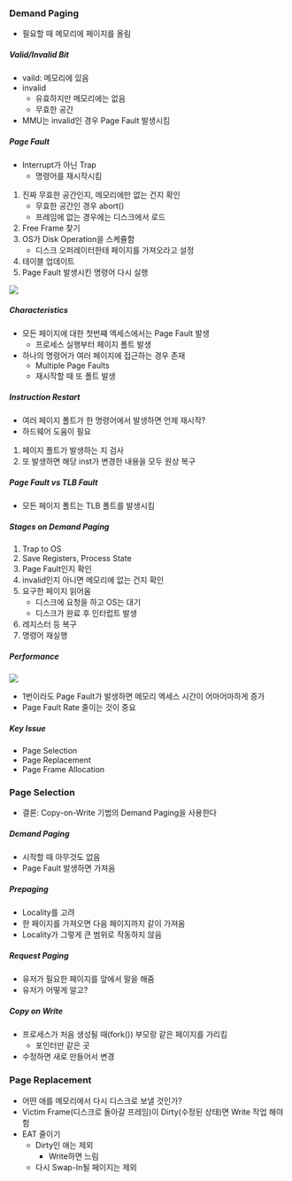 ### Demand Paging

- 필요할 때 메모리에 페이지를 올림

##### Valid/Invalid Bit

- vaild: 메모리에 있음
- invalid
  - 유효하지만 메모리에는 없음
  - 무효한 공간
- MMU는 invalid인 경우 Page Fault 발생시킴

##### Page Fault

- Interrupt가 아닌 Trap
  - 명령어를 재시작시킴

1. 진짜 무효한 공간인지, 메모리에만 없는 건지 확인
   - 무효한 공간인 경우 abort()
   - 프레임에 없는 경우에는 디스크에서 로드
2. Free Frame 찾기
3. OS가 Disk Operation을 스케쥴함
   - 디스크 오퍼레이터한테 페이지를 가져오라고 설정
4. 테이블 업데이트
5. Page Fault 발생시킨 명령어 다시 실행

<img src="https://github.com/L-Hyun/L-Hyun.github.io/blob/main/assets/OS/20-1.png?raw=true" />

##### Characteristics

- 모든 페이지에 대한 첫번쨰 엑세스에서는 Page Fault 발생
  - 프로세스 실행부터 페이지 폴트 발생
- 하나의 명령어가 여러 페이지에 접근하는 경우 존재
  - Multiple Page Faults
  - 재시작할 때 또 폴트 발생

##### Instruction Restart

- 여러 페이지 폴트가 한 명령어에서 발생하면 언제 재시작?
- 하드웨어 도움이 필요

1. 페이지 폴트가 발생하는 지 검사
2. 또 발생하면 해당 inst가 변경한 내용을 모두 원상 복구

##### Page Fault vs TLB Fault

- 모든 페이지 폴트는 TLB 폴트를 발생시킴

##### Stages on Demand Paging

1. Trap to OS
2. Save Registers, Process State
3. Page Fault인지 확인
4. invalid인지 아니면 메모리에 없는 건지 확인
5. 요구한 페이지 읽어옴
   - 디스크에 요청을 하고 OS는 대기
   - 디스크가 완료 후 인터럽트 발생
6. 레지스터 등 복구
7. 명령어 재실행

##### Performance

<img src="https://github.com/L-Hyun/L-Hyun.github.io/blob/main/assets/OS/20-2.png?raw=true" />

- 1번이라도 Page Fault가 발생하면 메모리 엑세스 시간이 어마어마하게 증가
- Page Fault Rate 줄이는 것이 중요

##### Key Issue

- Page Selection
- Page Replacement
- Page Frame Allocation

### Page Selection

- 결론: Copy-on-Write 기법의 Demand Paging을 사용한다

##### Demand Paging

- 시작할 때 아무것도 없음
- Page Fault 발생하면 가져옴

##### Prepaging

- Locality를 고려
- 한 페이지를 가져오면 다음 페이지까지 같이 가져옴
- Locality가 그렇게 큰 범위로 작동하지 않음

##### Request Paging

- 유저가 필요한 페이지를 앞에서 말을 해줌
- 유저가 어떻게 알고?

##### Copy on Write

- 프로세스가 처음 생성될 때(fork()) 부모랑 같은 페이지를 가리킴
  - 포인터만 같은 곳
- 수정하면 새로 만들어서 변경

### Page Replacement

- 어떤 애를 메모리에서 다시 디스크로 보낼 것인가?
- Victim Frame(디스크로 돌아갈 프레임)이 Dirty(수정된 상태)면 Write 작업 해야 함
- EAT 줄이기
  - Dirty인 애는 제외
    - Write하면 느림
  - 다시 Swap-In될 페이지는 제외
